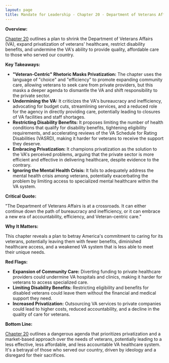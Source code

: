 ```yaml
---
layout: page
title: Mandate for Leadership - Chapter 20 - Department of Veterans Affairs - TL;DR
---
```


**Overview:**

[Chapter 20](../../documents/project_2025_chapters/chapter_20.pdf) outlines a plan to shrink the Department of Veterans Affairs (VA), expand privatization of veterans' healthcare, restrict disability benefits, and undermine the VA's ability to provide quality, affordable care to those who served our country.

**Key Takeaways:**

* **"Veteran-Centric" Rhetoric Masks Privatization:** The chapter uses the language of "choice" and "efficiency" to promote expanding community care, allowing veterans to seek care from private providers, but this masks a deeper agenda to dismantle the VA and shift responsibility to the private sector.
* **Undermining the VA:**  It criticizes the VA's bureaucracy and inefficiency, advocating for budget cuts, streamlining services, and a reduced role for the agency in directly providing care, potentially leading to closures of VA facilities and staff shortages.
* **Restricting Disability Benefits:**  It proposes limiting the number of health conditions that qualify for disability benefits, tightening eligibility requirements, and accelerating reviews of the VA Schedule for Rating Disabilities (VASRD), making it harder for veterans to receive the support they deserve.
* **Embracing Privatization:**  It champions privatization as the solution to the VA's perceived problems, arguing that the private sector is more efficient and effective in delivering healthcare, despite evidence to the contrary.
* **Ignoring the Mental Health Crisis:**  It fails to adequately address the mental health crisis among veterans, potentially exacerbating the problem by limiting access to specialized mental healthcare within the VA system.

**Critical Quote:**

"The Department of Veterans Affairs is at a crossroads. It can either continue down the path of bureaucracy and inefficiency, or it can embrace a new era of accountability, efficiency, and Veteran-centric care."

**Why It Matters:**

This chapter reveals a plan to betray America's commitment to caring for its veterans, potentially leaving them with fewer benefits, diminished healthcare access, and a weakened VA system that is less able to meet their unique needs.

**Red Flags:**

* **Expansion of Community Care:**  Diverting funding to private healthcare providers could undermine VA hospitals and clinics, making it harder for veterans to access specialized care.
* **Limiting Disability Benefits:**  Restricting eligibility and benefits for disabled veterans could leave them without the financial and medical support they need.
* **Increased Privatization:**  Outsourcing VA services to private companies could lead to higher costs, reduced accountability, and a decline in the quality of care for veterans.

**Bottom Line:**

[Chapter 20](../../documents/project_2025_chapters/chapter_20.pdf) outlines a dangerous agenda that prioritizes privatization and a market-based approach over the needs of veterans, potentially leading to a less effective, less affordable, and less accountable VA healthcare system. It's a betrayal of those who served our country, driven by ideology and a disregard for their sacrifices. 
